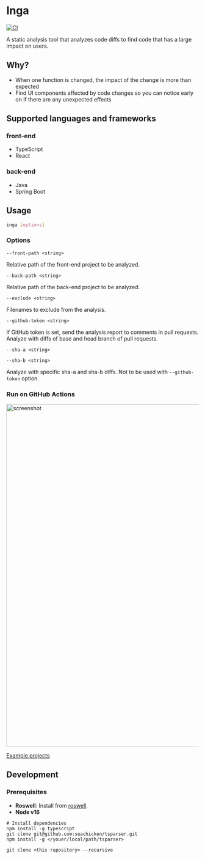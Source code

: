 # Inga

[![CI](https://github.com/seachicken/inga/actions/workflows/ci.yml/badge.svg)](https://github.com/seachicken/inga/actions/workflows/ci.yml)

A static analysis tool that analyzes code diffs to find code that has a large impact on users.

## Why?

- When one function is changed, the impact of the change is more than expected
- Find UI components affected by code changes so you can notice early on if there are any unexpected effects

## Supported languages and frameworks

### front-end

- TypeScript
- React

### back-end

- Java
- Spring Boot

## Usage

```sh
inga [options]
```

### Options

`--front-path <string>`

Relative path of the front-end project to be analyzed.

`--back-path <string>`

Relative path of the back-end project to be analyzed.

`--exclude <string>`

Filenames to exclude from the analysis.

`--github-token <string>`

If GitHub token is set, send the analysis report to comments in pull requests. Analyze with diffs of base and head branch of pull requests.

`--sha-a <string>`

`--sha-b <string>`

Analyze with specific sha-a and sha-b diffs. Not to be used with `--github-token` option.

### Run on GitHub Actions

<img width="897" alt="screenshot" src="https://user-images.githubusercontent.com/5178598/175807955-9cda92ae-de65-4ae5-8ac8-98080f4e1c26.png">

[Example projects](https://github.com/seachicken/create-react-app-typescript-todo-example-2022/blob/master/.github/workflows/inga.yml)

## Development

### Prerequisites

- **Roswell**: Install from [roswell](https://github.com/roswell/roswell#installation-dependency--usage).
- **Node v16**

```shell
# Install dependencies
npm install -g typescript
git clone git@github.com:seachicken/tsparser.git
npm install -g </youer/local/path/tsparser>

git clone <this repository> --recursive
```
